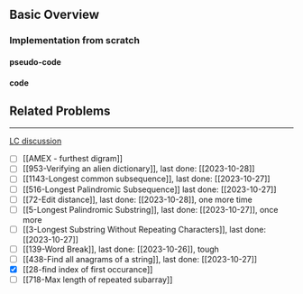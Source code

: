 ## Basic Overview

### Implementation from scratch
#### pseudo-code

#### code

## Related Problems
---
[LC discussion](https://leetcode.com/problems/minimum-window-substring/solutions/26808/Here-is-a-10-line-template-that-can-solve-most-'substring'-problems/)

- [ ] [[AMEX - furthest digram]]
- [ ] [[953-Verifying an alien dictionary]], last done: [[2023-10-28]]
- [ ] [[1143-Longest common subsequence]], last done: [[2023-10-27]]
- [ ] [[516-Longest Palindromic Subsequence]] last done: [[2023-10-27]]
- [ ] [[72-Edit distance]], last done: [[2023-10-28]], one more time
- [ ] [[5-Longest Palindromic Substring]], last done: [[2023-10-27]], once more
- [ ] [[3-Longest Substring Without Repeating Characters]], last done: [[2023-10-27]]
- [ ] [[139-Word Break]], last done: [[2023-10-26]], tough
- [ ] [[438-Find all anagrams of a string]], last done: [[2023-10-27]]
- [x] [[28-find index of first occurance]]
- [ ] [[718-Max length of repeated subarray]]
